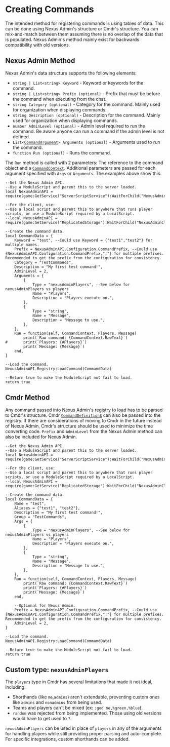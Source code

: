 # Creating Commands
The intended method for registering commands is 
using tables of data. This can be done using
Nexus Admin's structure or Cmdr's structure.
You can mix-and-match between them assuming
there is no overlap of the data that is populated.
Nexus Admin's method mainly exist for backwards compatibility
with old versions.

## Nexus Admin Method
Nexus Admin's data structure supports the following elements:<br>
- `string | List<string> Keyword` - Keyword or keywords for the command.<br>
- `string | List<string> Prefix (optional)` - Prefix that must be before the command when executing from the chat.
- `string Category (optional)` - Category for the command. Mainly used for organization when displaying commands.<br>
- `string Description (optional)` - Description for the command. Mainly used for organization when displaying commands.<br>
- `number AdminLevel (optional)` - Admin level required to run the command. Be aware anyone can run a command if the admin level is not defined.<br>
- `List<`[`CommandArgument`](https://eryn.io/Cmdr/api/Registry.html#commandargument)`> Arguments (optional)` - Arguments used to run the command.<br>
- `function Run (optional)` - Runs the command.

The `Run` method is called with 2 parameters: The reference
to the command object and a [`CommandContext`](https://eryn.io/Cmdr/api/CommandContext.html#commandcontext).
Additional parameters are passed for each argument specified with
`Args` or `Arguments`. The examples above show this.

```luau
--Get the Nexus Admin API.
--Use a ModuleScript and parent this to the server loaded.
local NexusAdminAPI = require(game:GetService("ServerScriptService"):WaitForChild("NexusAdmin"))

--For the client, use:
--Use a local script and parent this to anywhere that runs player scripts, or use a ModuleScript required by a LocalScript.
--local NexusAdminAPI = require(game:GetService("ReplicatedStorage"):WaitForChild("NexusAdminClient"))

--Create the command data.
local CommandData = {
	Keyword = "test", --Could use Keyword = {"test1","test2"} for multiple names.
	Prefix = NexusAdminAPI.Configuration.CommandPrefix, --Could use {NexusAdminAPI.Configuration.CommandPrefix,"!"} for multiple prefixes. Recommended to get the prefix from the configuration for consistency.
	Category = "TestCommands",
	Description = "My first test command!",
	AdminLevel = 2,
	Arguments = {
		{
			Type = "nexusAdminPlayers", --See below for nexusAdminPlayers vs players
			Name = "Players",
			Description = "Players execute on.",
		},
		{
			Type = "string",
			Name = "Message",
            Description = "Message to use.",
		},
	},
	Run = function(self, CommandContext, Players, Message)
		print(`Raw command: {CommandContext.RawText}`)
# 		print(`Players: {#Players}`)
		print(`Message: {Message}`)
	end,
}	
	
--Load the command.
NexusAdminAPI.Registry:LoadCommand(CommandData)

--Return true to make the ModuleScript not fail to load.
return true
```

## Cmdr Method
Any command passed into Nexus Admin's registry to load
has to be parsed to Cmdr's structure. Cmdr [`CommandDefinition`s](https://eryn.io/Cmdr/api/Registry.html#commanddefinition)
can also be passed into the registry. If there are considerations
of moving to Cmdr in the future instead of Nexus Admin,
Cmdr's structure should be used to minimize the time
converting code. `Prefix` and `AdminLevel` from the
Nexus Admin method can also be included for Nexus Admin.

```luau
--Get the Nexus Admin API.
--Use a ModuleScript and parent this to the server loaded.
local NexusAdminAPI = require(game:GetService("ServerScriptService"):WaitForChild("NexusAdmin"))

--For the client, use:
--Use a local script and parent this to anywhere that runs player scripts, or use a ModuleScript required by a LocalScript.
--local NexusAdminAPI = require(game:GetService("ReplicatedStorage"):WaitForChild("NexusAdminClient"))

--Create the command data.
local CommandData = {
	Name = "test",
	Aliases = {"test1", "test2"},
	Description = "My first test command!",
	Group = "TestCommands",
	Args = {
		{
			Type = "nexusAdminPlayers", --See below for nexusAdminPlayers vs players
			Name = "Players",
			Description = "Players execute on.",
		},
		{
			Type = "string",
			Name = "Message",
            Description = "Message to use.",
		},
	},
	Run = function(self, CommandContext, Players, Message)
		print(`Raw command: {CommandContext.RawText}`)
		print(`Players: {#Players}`)
		print(`Message: {Message}`)
	end,
	
	--Optional for Nexus Admin.
	Prefix = NexusAdminAPI.Configuration.CommandPrefix, --Could use {NexusAdminAPI.Configuration.CommandPrefix,"!"} for multiple prefixes. Recommended to get the prefix from the configuration for consistency.
	AdminLevel = 2,
}	
	
--Load the command.
NexusAdminAPI.Registry:LoadCommand(CommandData)

--Return true to make the ModuleScript not fail to load.
return true
```

## Custom type: `nexusAdminPlayers`
The `players` type in Cmdr has several limitations that made it
not ideal, including:<br>
- Shorthands (like `me`,`admins`) aren't extendable, preventing custom ones like `admins` and `nonadmins` from being used.<br>
- Teams and players can't be mixed (ex: `:god me,%green,%blue`).<br>
- `random` was rejected from being implemented. Those using old versions would have to get used to `?`.

`nexusAdminPlayers` can be used in place of `players` in any of the
arguments for handling players while still providing proper parsing
and auto-complete. For specific integrations, custom shorthands can
be added.